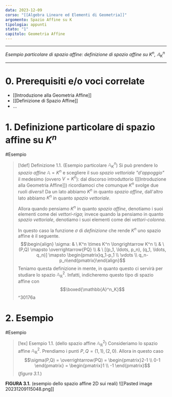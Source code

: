 ```yaml
---
data: 2023-12-09
corso: "[[Algebra Lineare ed Elementi di Geometria]]"
argomento: Spazio Affine su K
tipologia: appunti
stato: "1"
capitolo: Geometria Affine
---
```

- - -
*Esempio particolare di spazio affine: definizione di spazio affine su $K^n$, $\mathbb{A}^n_K$*
- - -
# 0. Prerequisiti e/o voci correlate
- [[Introduzione alla Geometria Affine]]
- [[Definizione di Spazio Affine]]
- ...
# 1. Definizione particolare di spazio affine su $K^n$
#Esempio 
> [!def] Definizione 1.1. (Esempio particolare $\mathbb{A}^n_{K}$)
> Si può prendere lo *spazio affine* $\mathbb{A} = K^n$ e scegliere il suo *spazio vettoriale "d'appoggio"* il medesimo (ovvero $V = K^n$): dal discorso introduttorio ([[Introduzione alla Geometria Affine]]) ricordiamoci che comunque $K^n$ svolge due ruoli *diversi*! Da un lato abbiamo $K^n$ in quanto *spazio affine*, dall'altro lato abbiamo $K^n$ in quanto *spazio vettoriale*.
> 
> Allora quando pensiamo $K^n$ in quanto *spazio affine*, denotiamo i suoi elementi come dei *vettori-riga*; invece quando la pensiamo in quanto *spazio vettoriale*, denotiamo i suoi elementi come dei *vettori-colonna*.
> 
> In questo caso la funzione $\sigma$ di *definizione* che rende $K^n$ uno spazio affine è il seguente.
> $$\begin{align} \sigma: & \ K^n \times K^n \longrightarrow K^n \\ & \ (P,Q) \mapsto \overrightarrow{PQ} \\ & \ [(p_1, \ldots, p_n), (q_1, \ldots, q_n)] \mapsto \begin{pmatrix}q_1-p_1 \\ \vdots \\ q_n-p_n\end{pmatrix}\end{align}$$
> Teniamo questa definizione in mente, in quanto questo ci servirà per studiare lo spazio $\mathbb{A}^2_\mathbb{R}$.
> Infatti, indicheremo questo tipo di spazio affine con
> $$\boxed{\mathbb{A}^n_K}$$
^30176a

# 2. Esempio
#Esempio 
> [!ex] Esempio 1.1. (dello spazio affine $\mathbb{A}^2_\mathbb{R}$)
> Consideriamo lo spazio affine $\mathbb{A}^2_\mathbb{R}$.
> Prendiamo i punti $P, Q = (1,1), (2,0)$.
> Allora in questo caso 
> $$\sigma(P,Q) = \overrightarrow(PQ) = \begin{pmatrix}2-1 \\ 0-1 \end{pmatrix} = \begin{pmatrix}1 \\ -1 \end{pmatrix}$$
> (*figura 3.1.*)

**FIGURA 3.1.** (esempio dello spazio affine 2D sui reali)
![[Pasted image 20231209115048.png]]